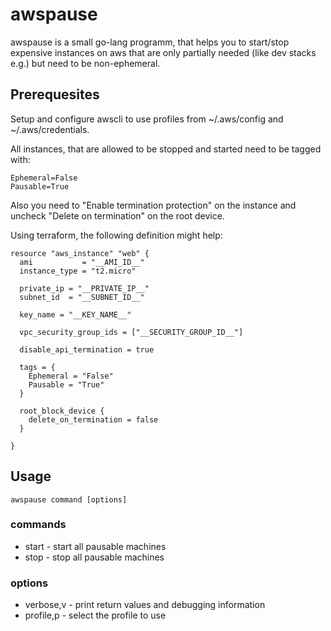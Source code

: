 # awspause

awspause is a small go-lang programm, that helps you to start/stop expensive instances on aws that are only partially needed (like dev stacks e.g.) but need to be non-ephemeral.

## Prerequesites

Setup and configure awscli to use profiles from ~/.aws/config and ~/.aws/credentials.

All instances, that are allowed to be stopped and started need to be tagged with:

```
Ephemeral=False
Pausable=True
```

Also you need to "Enable termination protection" on the instance and uncheck "Delete on termination" on the root device.

Using terraform, the following definition might help:

```
resource "aws_instance" "web" {
  ami           = "__AMI_ID__"
  instance_type = "t2.micro"

  private_ip = "__PRIVATE_IP__"
  subnet_id  = "__SUBNET_ID__"

  key_name = "__KEY_NAME__"

  vpc_security_group_ids = ["__SECURITY_GROUP_ID__"]

  disable_api_termination = true

  tags = {
    Ephemeral = "False"
    Pausable = "True"
  }

  root_block_device {
    delete_on_termination = false
  }

}
```

## Usage

```
awspause command [options]
```

### commands

  * start - start all pausable machines
  * stop - stop all pausable machines

### options

  * verbose,v - print return values and debugging information
  * profile,p - select the profile to use
